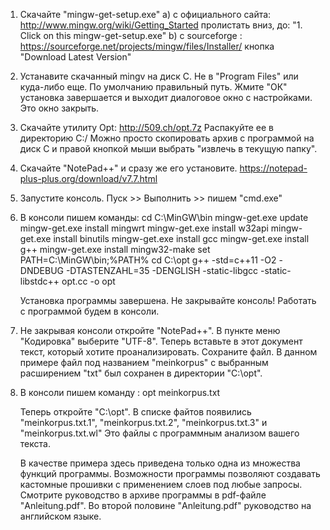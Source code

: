 
1)  Скачайте "mingw-get-setup.exe" 
а)   c официального сайта:
     http://www.mingw.org/wiki/Getting_Started
     пролистать вниз, до:
     "1. Click on this mingw-get-setup.exe"
b)   с sourceforge :
     https://sourceforge.net/projects/mingw/files/Installer/
     кнопка "Download Latest Version"
	
2)	 Устанавите скачанный mingv на диск С. Не в "Program Files" или куда-либо еще. 
    По умолчанию правильный путь.
    Жмите "ОК" установка завершается и выходит диалоговое окно с настройками. 
    Это окно закрыть.   

3)  Скачайте утилиту   Opt: http://509.ch/opt.7z
    Распакуйте ее в директорию С:/
    Можно просто скопировать архив с программой на диск С 
    и правой кнопкой мыши выбрать "извлечь в текущую папку".

4)  Скачайте "NotePad++" и сразу же его установите.
    https://notepad-plus-plus.org/download/v7.7.html
   
3)  Запустите консоль.
    Пуск >> Выполнить >> пишем "cmd.exe"    	
	
4) 	В консоли пишем команды:
    cd C:\MinGW\bin 
    mingw-get.exe update
    mingw-get.exe install mingwrt 
    mingw-get.exe install w32api 
    mingw-get.exe install binutils 
    mingw-get.exe install gcc 
    mingw-get.exe install g++ 
    mingw-get.exe install mingw32-make 
    set PATH=C:\MinGW\bin;%PATH%
    cd C:\opt
    g++ -std=c++11 -O2 -DNDEBUG -DTASTENZAHL=35 -DENGLISH -static-libgcc -static-libstdc++ opt.cc -o opt
    
    Установка программы завершена. Не закрывайте консоль! Работать с программой будем в консоли.
	
5)  Не закрывая консоли откройте "NotePad++". В пункте меню "Кодировка" выберите "UTF-8".
    Теперь вставьте в этот документ текст, который хотите проанализировать. 
    Сохраните файл.
    В данном примере файл под названием "meinkorpus" c выбранным расширением "txt" 
	был сохранен в директории    "C:\opt".

6)  В консоли пишем команду :
    opt meinkorpus.txt
	
	Теперь откройте "C:\opt". В списке файтов появились "meinkorpus.txt.1", "meinkorpus.txt.2", 
	"meinkorpus.txt.3" и "meinkorpus.txt.wl"
	Это файлы с программным анализом вашего текста.

    В качестве примера здесь приведена только одна из множества функций программы. 
    Возможности программы позволяют создавать кастомные прошивки с применением слоев
    под любые запросы. Смотрите руководство в архиве программы в pdf-файле "Anleitung.pdf".
    Во второй половине "Anleitung.pdf" руководство на английском языке. 	
